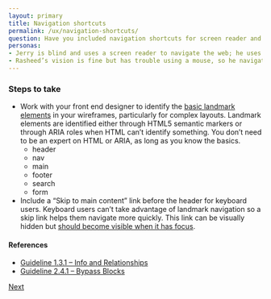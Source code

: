```yaml
---
layout: primary
title: Navigation shortcuts
permalink: /ux/navigation-shortcuts/
question: Have you included navigation shortcuts for screen reader and keyboard users?
personas:
- Jerry is blind and uses a screen reader to navigate the web; he uses landmark elements to quickly navigate through sections of a webpage. 
- Rasheed’s vision is fine but has trouble using a mouse, so he navigates the web using only his keyboard – he hates having to tab through all the links in the header navigation to get to the main content of a page.
---
```


### Steps to take

- Work with your front end designer to identify the [basic landmark elements](https://dequeuniversity.com/assets/html/jquery-summit/html5/slides/landmarks.html) in your wireframes, particularly for complex layouts. Landmark elements are identified either through HTML5 semantic markers or through ARIA roles when HTML can’t identify something. You don’t need to be an expert on HTML or ARIA, as long as you know the basics.
  - header
  - nav
  - main
  - footer
  - search
  - form
- Include a “Skip to main content” link before the header for keyboard users. Keyboard users can’t take advantage of landmark navigation so a skip link helps them navigate more quickly. This link can be visually hidden but [should become visible when it has focus](http://webaim.org/techniques/skipnav/#invisible).

#### References
- [Guideline 1.3.1 – Info and Relationships](https://www.w3.org/WAI/WCAG20/quickref/?showtechniques=14%2C128&currentsidebar=%23col_overview#content-structure-separation-programmatic)
- [Guideline 2.4.1 – Bypass Blocks](https://www.w3.org/WAI/WCAG20/quickref/?showtechniques=14%2C128&currentsidebar=%23col_overview#navigation-mechanisms-skip)

<a class="usa-button button-next" href="{{ site.baseurl }}/ux/forms/">
  Next <i class="fa fa-chevron-right" aria-hidden="true"></i>
</a>